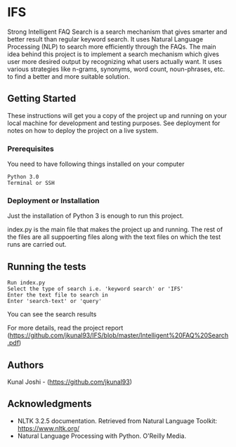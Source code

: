 # IFS

Strong Intelligent FAQ Search is a search mechanism that gives smarter and better result than regular keyword search. It
uses Natural Language Processing (NLP) to search more efficiently through the FAQs. The main idea behind this
project is to implement a search mechanism which gives user more desired output by recognizing what users
actually want. It uses various strategies like n-grams, synonyms, word count, noun-phrases, etc. to find a better
and more suitable solution.

## Getting Started

These instructions will get you a copy of the project up and running on your local machine for development and testing purposes. See deployment for notes on how to deploy the project on a live system.

### Prerequisites

You need to have following things installed on your computer
```
Python 3.0
Terminal or SSH
```

### Deployment or Installation

Just the installation of Python 3 is enough to run this project.

index.py is the main file that makes the project up and running. The rest of the files are all suppoerting files along with the text files on which the test runs are carried out.

## Running the tests

```
Run index.py
Select the type of search i.e. 'keyword search' or 'IFS'
Enter the text file to search in
Enter 'search-text' or 'query'
```
You can see the search results

For more details, read the project report (https://github.com/jkunal93/IFS/blob/master/Intelligent%20FAQ%20Search.pdf)

## Authors

Kunal Joshi - (https://github.com/jkunal93)

## Acknowledgments

* NLTK 3.2.5 documentation. Retrieved from Natural Language Toolkit: https://www.nltk.org/
* Natural Language Processing with Python. O'Reilly Media.

